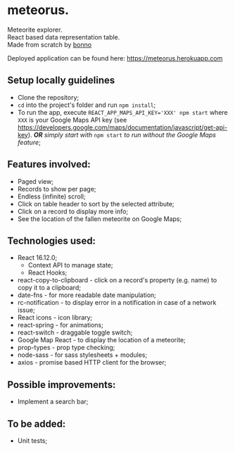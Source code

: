 # meteorus.
Meteorite explorer.  
React based data representation table.  
Made from scratch by [bonno](https://github.com/bonno42h)

Deployed application can be found here: https://meteorus.herokuapp.com

## Setup locally guidelines
 * Clone the repository;
 * `cd` into the project's folder and run `npm install`;
 * To run the app, execute `REACT_APP_MAPS_API_KEY='XXX' npm start` where `XXX` is your Google Maps API key (see https://developers.google.com/maps/documentation/javascript/get-api-key). _**OR** simply start with_ `npm start` _to run without the Google Maps feature_;
 
## Features involved: 
 * Paged view;
 * Records to show per page;
 * Endless (infinite) scroll;
 * Click on table header to sort by the selected attribute;
 * Click on a record to display more info;
 * See the location of the fallen meteorite on Google Maps;
 
 ## Technologies used:
 * React 16.12.0;
   * Context API to manage state;
   * React Hooks;
 * react-copy-to-clipboard - click on a record's property (e.g. name) to copy it to a clipboard;
 * date-fns - for more readable date manipulation;
 * rc-notification - to display error in a notification in case of a network issue;
 * React icons - icon library;
 * react-spring - for animations;
 * react-switch - draggable toggle switch;
 * Google Map React - to display the location of a meteorite;
 * prop-types - prop type checking;
 * node-sass - for sass stylesheets + modules;
 * axios - promise based HTTP client for the browser;
 
 ## Possible improvements:
 * Implement a search bar;
 
 ## To be added:
 * Unit tests;
